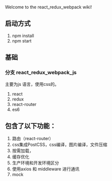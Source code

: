 Welcome to the react_redux_webpack wiki!
## 启动方式
1. npm install
2. npm start

## 基础
### 分支 react_redux_webpack_js 
主要为js 语言，使用css的。
1. react 
2. redux
3. react-router
4. es6

## 包含了以下功能：
1. 路由（react-router）
2. css集成PostCSS，css编译，图片编译，文件压缩
3. 按需加载，
4. 缓存优化
5. 生产环境和开发环境区分
6. 使用axios 和 middleware 进行通讯
7. mock